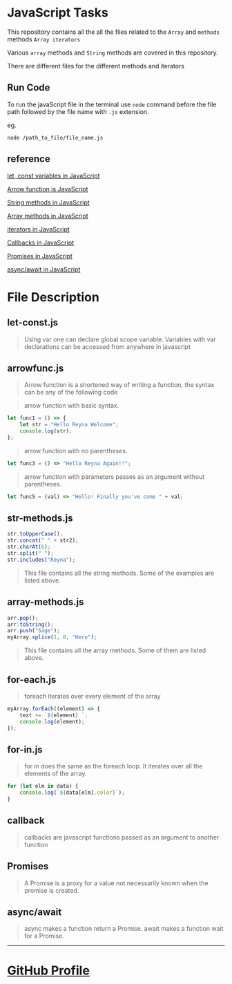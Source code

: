 # JavaScript Tasks

This repository contains all the all the files related to the `Array` and `methods` methods `Array iterators`

Various `array` methods and `String` methods are covered in this repository.

There are different files for the different methods and iterators

## Run Code

To run the javaScript file in the terminal use `node` command before the file path followed by the file name with `.js` extension.

eg.

`node /path_to_file/file_name.js`

## reference

[let, const variables in JavaScript](https://www.geeksforgeeks.org/difference-between-var-let-and-const-keywords-in-javascript/)

[Arrow function is JavaScript](https://www.javascripttutorial.net/es6/javascript-arrow-function/)

[String methods in JavaScript](https://www.w3schools.com/js/js_string_methods.asp)

[Array methods in JavaScript](https://www.w3schools.com/js/js_array_methods.asp)

[iterators in JavaScript](https://www.w3schools.com/js/js_array_iteration.asp)

[Callbacks in JavaScript](https://www.w3schools.com/js/js_callback.asp)

[Promises in JavaScript](https://www.w3schools.com/js/js_promise.asp)

[async/await in JavaScript](https://www.javascripttutorial.net/es-next/javascript-async-await/)

# File Description

## let-const.js

> Using var one can declare global scope variable. Variables with var declarations can be accessed from anywhere in javascript

## arrowfunc.js

> Arrow function is a shortened way of writing a function, the syntax can be any of the following code

> arrow function with basic syntax.
```javascript
let func1 = () => {
	let str = "Hello Reyna Welcome";
	console.log(str);
};
```

> arrow function with no parentheses.
```javascript
let func3 = () => "Hello Reyna Again!!";
```

> arrow function with parameters passes as an argument without parentheses.
```javascript
let func5 = (val) => "Hello! Finally you've come " + val;
```

## str-methods.js

```javascript
str.toUpperCase();
str.concat(" " + str2);
str.charAt(6);
str.split(" ");
str.includes("Reyna");
```
> This file contains all the string methods. Some of the examples are listed above.

## array-methods.js

```javascript
arr.pop();
arr.toString();
arr.push("Sage");
myArray.splice(1, 0, "Hero");
```
> This file contains all the array methods. Some of them are listed above.

## for-each.js
> foreach iterates over every element of the array

```javascript
myArray.forEach((element) => {
	text += `${element} `;
	console.log(element);
});
```

## for-in.js

> for in does the same as the foreach loop. It iterates over all the elements of the array.

```javascript
for (let elm in data) {
	console.log(`${data[elm].color}`);
}
```

## callback

> callbacks are javascript functions passed as an argument to another function

## Promises

> A Promise is a proxy for a value not necessarily known when the promise is created.

## async/await

> async makes a function return a Promise. await makes a function wait for a Promise.

---
# [GitHub Profile](https://github.com/vaibhav-wappnet/)